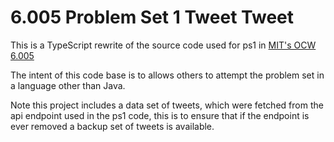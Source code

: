 # 6.005 Problem Set 1 Tweet Tweet

This is a TypeScript rewrite of the source code used for ps1 in
[MIT's OCW 6.005](https://ocw.mit.edu/ans7870/6/6.005/s16/psets/ps1/index.html)

The intent of this code base is to allows others to attempt the problem set in
a language other than Java.

Note this project includes a data set of tweets, which were fetched from the api
endpoint used in the ps1 code, this is to ensure that if the endpoint is ever
removed a backup set of tweets is available.

